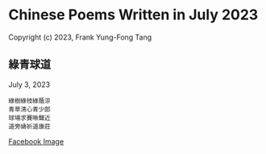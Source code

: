 # Chinese Poems Written in July 2023
Copyright (c) 2023, Frank Yung-Fong Tang

## 綠青球道
July 3, 2023 
```
綠樹綠枝綠蔭涼
青草清心青少郎
球場求賽啾聲近
道旁禱祈道康莊
```
[Facebook Image](https://www.facebook.com/photo?fbid=6401990556535846&set=a.382505868484375)
